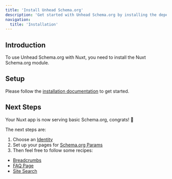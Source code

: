 ```yaml
---
title: 'Install Unhead Schema.org'
description: 'Get started with Unhead Schema.org by installing the dependency to your project.'
navigation:
  title: 'Installation'
---
```


## Introduction

To use Unhead Schema.org with Nuxt, you need to install the Nuxt Schema.org module.

## Setup

Please follow the [installation documentation](https://nuxtseo.com/docs/schema-org/getting-started/installation) to get started.

## Next Steps

Your Nuxt app is now serving basic Schema.org, congrats! 🎉

The next steps are:

1. Choose an [Identity](/schema-org/recipes/identity)
2. Set up your pages for [Schema.org Params](/guide/getting-started/how-it-works#runtime-inferences)
3. Then feel free to follow some recipes:

- [Breadcrumbs](/schema-org/recipes/breadcrumbs)
- [FAQ Page](/schema-org/recipes/faq)
- [Site Search](/schema-org/recipes/site-search)

